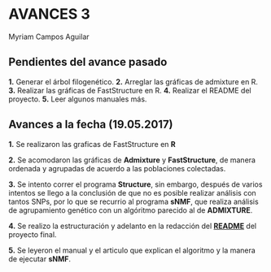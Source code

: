 # AVANCES  3
Myriam Campos Aguilar 

## Pendientes del avance pasado

**1.**  Generar el árbol filogenético.
**2.**  Arreglar las gráficas de admixture en R.
**3.**  Realizar las gráficas de FastStructure en R.
**4.**  Realizar el README del proyecto.
**5.**  Leer algunos manuales más.

## Avances a la fecha (19.05.2017)

**1.** Se realizaron las graficas de FastStructure en **R** 

**2.**  Se acomodaron las gráficas de **Admixture** y **FastStructure**, de manera ordenada y agrupadas de acuerdo a las poblaciones colectadas.

**3.** Se intento correr el programa **Structure**, sin embargo, después de varios intentos se llego a la conclusión de que no es posible realizar análisis con tantos SNPs, por lo que se recurrio al programa **sNMF**, que realiza análisis de agrupamiento genético con un algóritmo parecido al de **ADMIXTURE**.

**4.** Se realizo la estructuración y adelanto en la redacción del **[README](README.md)** del proyecto final. 

**5.** Se leyeron el manual y el articulo que explican el algoritmo y la manera de ejecutar **sNMF**.
 
